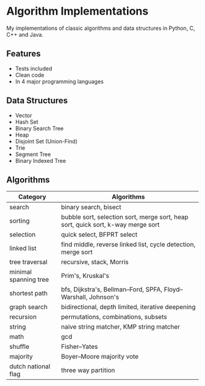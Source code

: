 # Algorithm Implementations
My implementations of classic algorithms and data structures in Python, C, C++ and Java. 

## Features
* Tests included
* Clean code
* In 4 major programming languages

## Data Structures
* Vector
* Hash Set
* Binary Search Tree
* Heap
* Disjoint Set (Union-Find)
* Trie
* Segment Tree
* Binary Indexed Tree

## Algorithms
| Category            | Algorithms                                        |
| ----------          | ------------                                      |
| search              | binary search, bisect                             |
| sorting | bubble sort, selection sort, merge sort, heap sort, quick sort, k-way merge sort |
| selection           | quick select, BFPRT select                        |
| linked list | find middle, reverse linked list, cycle detection, merge sort |
| tree traversal      | recursive, stack, Morris                          |
| minimal spanning tree | Prim's, Kruskal's                               |
| shortest path | bfs, Dijkstra's, Bellman–Ford, SPFA, Floyd–Warshall, Johnson's |
| graph search        | bidirectional, depth limited, iterative deepening |
| recursion           | permutations, combinations, subsets               |
| string              | naive string matcher, KMP string matcher          |
| math                | gcd                                               |
| shuffle             | Fisher–Yates                                      |
| majority            | Boyer–Moore majority vote                         |
| dutch national flag | three way partition                               |


<!--| sampling   | selection-rejection, reservoir sampling, weighted sampling |-->
<!--| DP | maximum sub-array, knapsack, sequence alignment, traveling salesman |-->
